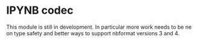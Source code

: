 # IPYNB codec

This module is still in development. In particular more work needs to be
ne on type safety and better ways to support nbformat versions 3 and 4.

